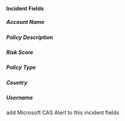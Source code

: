 #### Incident Fields
##### Account Name
##### Policy Description
##### Risk Score
##### Policy Type
##### Country
##### Username
add Microsoft CAS Alert to this incident fields